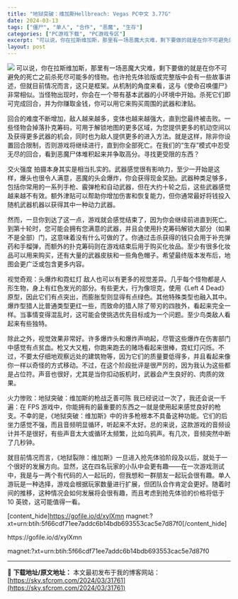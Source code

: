 ```yaml
---
title: "地狱突破：维加斯Hellbreach: Vegas PC中文 3.77G"
date: 2024-03-13
tags: ["僵尸", "单人", "合作", "恶魔", "生存"]
categories: ["PC游戏下载", "PC游戏专区"]
excerpt: "可以说，你在拉斯维加斯，那里有一场恶魔大灾难，剩下要做的就是在你不可避免的死亡之前杀死尽可能多的怪物。也许抢先体验版或完整版中会有一些故事讲述，但就目前情况而言，这只是框架。从机制的角度来看，这与《使命召唤僵尸》非常相似。当怪物出现时，你会在一个带有基本武器的小环境中开始。杀死它们即可完成回合，并为&hellip;"
layout: post
---
```


<img class="aligncenter" src="https://sky.sfcrom.com/wp-content/uploads/2024/03/20240329101359-88b97.jpeg" />
可以说，你在拉斯维加斯，那里有一场恶魔大灾难，剩下要做的就是在你不可避免的死亡之前杀死尽可能多的怪物。也许抢先体验版或完整版中会有一些故事讲述，但就目前情况而言，这只是框架。从机制的角度来看，这与《使命召唤僵尸》非常相似。当怪物出现时，你会在一个带有基本武器的小环境中开始。杀死它们即可完成回合，并为你赚取金钱，你可以用它来购买周围的武器和津贴。

回合的难度不断增加，敌人越来越多，变体也越来越强大，直到您最终被击败。一些怪物会掉落扑克筹码，可用于解锁地图的更多区域，为您提供更多的机动空间以及获得更多武器的机会，同时也为敌人提供更多的进入方法。就是这样，除非你设置回合限制，否则游戏将继续进行，直到你全部死亡。在我们的“生存”模式中忍受无尽的回合，看到恶魔尸体堆积起来并争取高分。寻找更受限的东西？

交火强度
拍摄本身其实是相当扎实的。武器感觉很有影响力，至少一开始是这样，爆头也很令人满意，恶魔的头会爆炸，你会获得现金奖励。武器种类足够多，包括你常用的一系列手枪、霰弹枪和自动武器，但在大约十轮之后，这些武器感觉越来越不有效。额外津贴可以帮助你增加伤害和恢复能力，但你通常最好将钱投入随机武器机器以获得其中一种动力武器。

然而，一旦你到达了这一点，游戏就会感觉结束了，因为你会继续前进直到死亡。到第十轮时，您可能会拥有您满意的武器，并且会使用扑克筹码解锁大部分（如果不是全部）门，这意味着没有什么可做的了。你通过击杀获得的钱只会用于补充弹药和手榴弹，而额外的扑克筹码则在游戏结束后用于购买化妆品。至少有很多化妆品可以用来购买，还有大量的武器皮肤和一些角色帽子。希望最终版本发布后，地图会更广泛或包含更多内容。

视觉奇观：头爆炸和霓虹灯
敌人也可以有更多的视觉差异。几乎每个怪物都是人形生物，身上有红色发光的部分。有些更大，行为像坦克，使用《Left 4 Dead》原型，因此它们有点突出，而膨胀型则显得有点绿色。其他特殊类型也融入其中。爆炸型猎人比普通类型更红一些，而致命的猎人除了带刃的四肢外，看起来完全一样。当事情变得混乱时，这可能会使挑选优先目标成为一个问题。至少鸟类敌人看起来有些独特。

除此之外，视觉效果非常好。许多爆炸头和爆炸声响起，尽管这些爆炸在伤害部门中感觉有点贫血。枪又大又粗，你跑来跑去的赌场看起来很棒，霓虹灯闪烁。不过，不要太仔细地观察远处的建筑物等，因为它们的质量要低得多，并且看起来像你一样以奇怪的方式移动。不过，在这个阶段批评是很严厉的，因为我认为这些都是占位符。声音也很好，尤其是当你扣动扳机时，武器会产生良好的、肉质的效果。

火力惨败：地狱突破：维加斯的枪战乏善可陈
我已经说过一次了，我还会说一千遍：在 FPS 游戏中，你能拥有的最重要的东西之一就是使用起来感觉良好的枪支。不幸的是，《地狱突破：维加斯》中的许多枪根本不具备这种功能。它们的后坐力感觉不强，而且音频明显循环，听起来不太好。总的来说，这款游戏的音频设计并不是很好，有些声音太大或循环太频繁，比如乌鸦声。有几次，音频突然中断了几秒钟。

就目前情况而言，《地狱裂隙：维加斯》一旦进入抢先体验阶段及以后，就处于一个很好的发展方向。显然，这在四名玩家的小队中会更有趣——在一次游戏测试中，我是与一两个有代码的人一起玩的，但我想和一群朋友一起玩会很有趣。单人游玩是一种选择，游戏会根据玩家数量进行扩展，但团队合作肯定会更好。随着时间的推移，这种情况会如何发展将会很有趣，而且考虑到抢先体验的价格将低于 10 英镑，这可能值得一看。

[content_hide]https://gofile.io/d/xylXmn
magnet:?xt=urn:btih:5f66cdf71ee7addc6b14bdb693553cac5e7d87f0[/content_hide]

<!--wechatfans start-->https://gofile.io/d/xylXmn
magnet:?xt=urn:btih:5f66cdf71ee7addc6b14bdb693553cac5e7d87f0<!--wechatfans end-->

---
📖 **下载地址/原文地址：** 本文最初发布于我的博客网站：[https://sky.sfcrom.com/2024/03/31761](https://sky.sfcrom.com/2024/03/31761)
